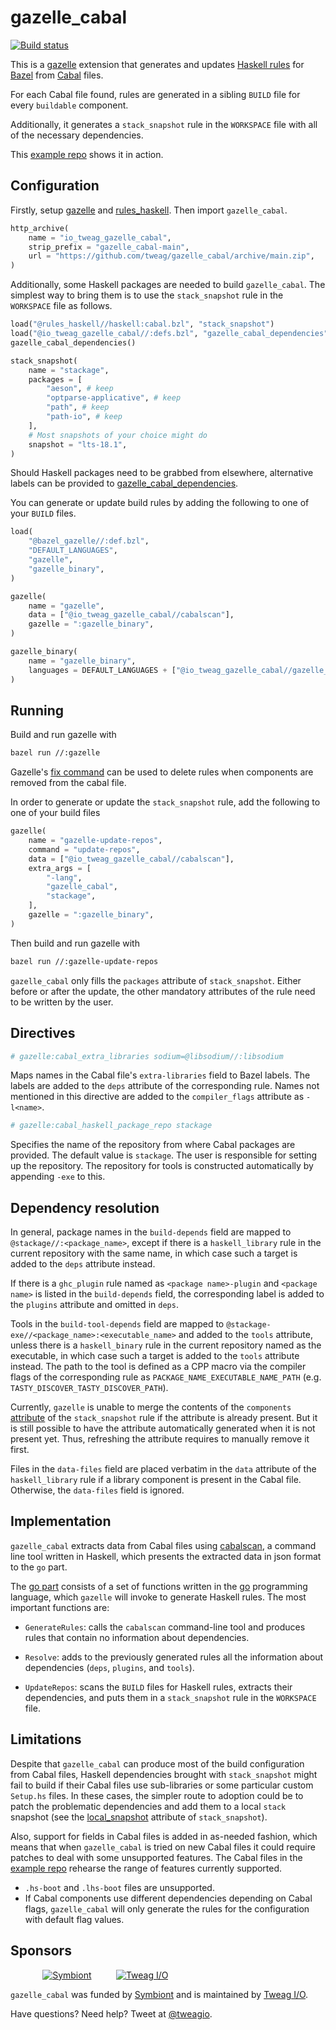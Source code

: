 # gazelle\_cabal

[![Build status](https://badge.buildkite.com/4529c8b05b4bb481bd50b509acdfb3e5f862b308c8ddbe441d.svg?branch=main)](https://buildkite.com/tweag-1/gazelle-cabal)

This is a [gazelle][gazelle] extension that generates and
updates [Haskell rules][rules_haskell] for [Bazel][bazel]
from [Cabal][cabal] files.

For each Cabal file found, rules are generated in a sibling
`BUILD` file for every `buildable` component.

Additionally, it generates a `stack_snapshot` rule in the
`WORKSPACE` file with all of the necessary dependencies.

This [example repo][example] shows it in action.

## Configuration

Firstly, setup [gazelle][gazelle] and [rules_haskell][rules_haskell].
Then import `gazelle_cabal`.

```python
http_archive(
    name = "io_tweag_gazelle_cabal",
    strip_prefix = "gazelle_cabal-main",
    url = "https://github.com/tweag/gazelle_cabal/archive/main.zip",
)
```

Additionally, some Haskell packages are needed to build
`gazelle_cabal`. The simplest way to bring them is to use the
`stack_snapshot` rule in the `WORKSPACE` file as follows.

```python
load("@rules_haskell//haskell:cabal.bzl", "stack_snapshot")
load("@io_tweag_gazelle_cabal//:defs.bzl", "gazelle_cabal_dependencies")
gazelle_cabal_dependencies()

stack_snapshot(
    name = "stackage",
    packages = [
        "aeson", # keep
        "optparse-applicative", # keep
        "path", # keep
        "path-io", # keep
    ],
    # Most snapshots of your choice might do
    snapshot = "lts-18.1",
)
```
Should Haskell packages need to be grabbed from elsewhere, alternative
labels can be provided to [gazelle_cabal_dependencies][gazelle_cabal_dependencies].

You can generate or update build rules by adding the following to
one of your `BUILD` files.

```python
load(
    "@bazel_gazelle//:def.bzl",
    "DEFAULT_LANGUAGES",
    "gazelle",
    "gazelle_binary",
)

gazelle(
    name = "gazelle",
    data = ["@io_tweag_gazelle_cabal//cabalscan"],
    gazelle = ":gazelle_binary",
)

gazelle_binary(
    name = "gazelle_binary",
    languages = DEFAULT_LANGUAGES + ["@io_tweag_gazelle_cabal//gazelle_cabal"],
)
```

## Running

Build and run gazelle with
```bash
bazel run //:gazelle
```

Gazelle's [fix command][fix-command] can be used to delete rules when
components are removed from the cabal file.

In order to generate or update the `stack_snapshot` rule, add
the following to one of your build files

```python
gazelle(
    name = "gazelle-update-repos",
    command = "update-repos",
    data = ["@io_tweag_gazelle_cabal//cabalscan"],
    extra_args = [
        "-lang",
        "gazelle_cabal",
        "stackage",
    ],
    gazelle = ":gazelle_binary",
)
```
Then build and run gazelle with
```bash
bazel run //:gazelle-update-repos
```
`gazelle_cabal` only fills the `packages` attribute of `stack_snapshot`.
Either before or after the update, the other mandatory attributes of the
rule need to be written by the user.

## Directives

```python
# gazelle:cabal_extra_libraries sodium=@libsodium//:libsodium
```
Maps names in the Cabal file's `extra-libraries` field to Bazel
labels. The labels are added to the `deps` attribute of the
corresponding rule. Names not mentioned in this directive are
added to the `compiler_flags` attribute as `-l<name>`.

```python
# gazelle:cabal_haskell_package_repo stackage
```
Specifies the name of the repository from where Cabal packages
are provided. The default value is `stackage`. The user is
responsible for setting up the repository. The repository for
tools is constructed automatically by appending `-exe` to this.

## Dependency resolution

In general, package names in the `build-depends` field are mapped to
`@stackage//:<package_name>`, except if there is a `haskell_library`
rule in the current repository with the same name, in which
case such a target is added to the `deps` attribute instead.

If there is a `ghc_plugin` rule named as `<package name>-plugin` and
`<package name>` is listed in the `build-depends` field, the
corresponding label is added to the `plugins` attribute and omitted
in `deps`.

Tools in the `build-tool-depends` field are mapped to
`@stackage-exe//<package_name>:<executable_name>` and added to the
`tools` attribute, unless there is a `haskell_binary` rule in the
current repository named as the executable, in which case such a
target is added to the `tools` attribute instead. The path to the
tool is defined as a CPP macro via the compiler flags of the
corresponding rule as `PACKAGE_NAME_EXECUTABLE_NAME_PATH`
(e.g. `TASTY_DISCOVER_TASTY_DISCOVER_PATH`).

Currently, `gazelle` is unable to merge the contents of the
`components` [attribute][gazelle-937] of the `stack_snapshot` rule if
the attribute is already present. But it is still possible to have the
attribute automatically generated when it is not present yet.
Thus, refreshing the attribute requires to manually remove it first.

Files in the `data-files` field are placed verbatim in the `data`
attribute of the `haskell_library` rule if a library component is
present in the Cabal file. Otherwise, the `data-files` field is
ignored.

## Implementation

`gazelle_cabal` extracts data from Cabal files using [cabalscan][cabalscan],
a command line tool written in Haskell, which presents the extracted data
in json format to the `go` part.

The [go part][go-part] consists of a set of functions written in the
[go][go] programming language, which `gazelle` will invoke to
generate Haskell rules. The most important functions are:

* `GenerateRules`: calls the `cabalscan` command-line tool and
  produces rules that contain no information about dependencies.

* `Resolve`: adds to the previously generated rules all the
  information about dependencies (`deps`, `plugins`, and `tools`).

* `UpdateRepos`: scans the `BUILD` files for Haskell rules, extracts
  their dependencies, and puts them in a `stack_snapshot` rule in the
  `WORKSPACE` file.

## Limitations

Despite that `gazelle_cabal` can produce most of the build configuration
from Cabal files, Haskell dependencies brought with `stack_snapshot`
might fail to build if their Cabal files use sub-libraries or some particular
custom `Setup.hs` files. In these cases, the simpler route to adoption could
be to patch the problematic dependencies and add them to a local `stack`
snapshot (see the [local_snapshot][local_snapshot] attribute of
`stack_snapshot`).

Also, support for fields in Cabal files is added in as-needed fashion,
which means that when `gazelle_cabal` is tried on new Cabal files it could
require patches to deal with some unsupported features. The Cabal files in
the [example repo][example] rehearse the range of features currently
supported.

* `.hs-boot` and `.lhs-boot` files are unsupported.
* If Cabal components use different dependencies depending on Cabal
  flags, `gazelle_cabal` will only generate the rules for the
  configuration with default flag values.

## Sponsors

&nbsp;&nbsp;&nbsp;&nbsp;&nbsp;&nbsp;&nbsp;&nbsp;&nbsp;&nbsp;&nbsp;&nbsp;
[![Symbiont](https://imgur.com/KPV3lTY.png)](https://symbiont.io)
&nbsp;&nbsp;&nbsp;&nbsp;&nbsp;&nbsp;&nbsp;&nbsp;
[![Tweag I/O](https://i.imgur.com/KPEy44T.png)](http://tweag.io)

`gazelle_cabal` was funded by [Symbiont](https://www.symbiont.io/)
and is maintained by [Tweag I/O](http://tweag.io/).

Have questions? Need help? Tweet at
[@tweagio](http://twitter.com/tweagio).

[gazelle-937]: https://github.com/bazelbuild/bazel-gazelle/issues/937
[bazel]: https://bazel.build
[cabal]: https://www.haskell.org/cabal
[cabalscan]: cabalscan/exe/Main.hs
[gazelle_cabal_dependencies]: defs.bzl
[example]: example
[fix-command]: https://github.com/bazelbuild/bazel-gazelle#fix-and-update
[gazelle]: https://github.com/bazelbuild/bazel-gazelle
[go-part]: gazelle_cabal/lang.go
[go]: https://golang.org
[rules_haskell]: https://github.com/tweag/rules_haskell
[local_snapshot]: https://api.haskell.build/haskell/cabal.html#stack_snapshot-local_snapshot
